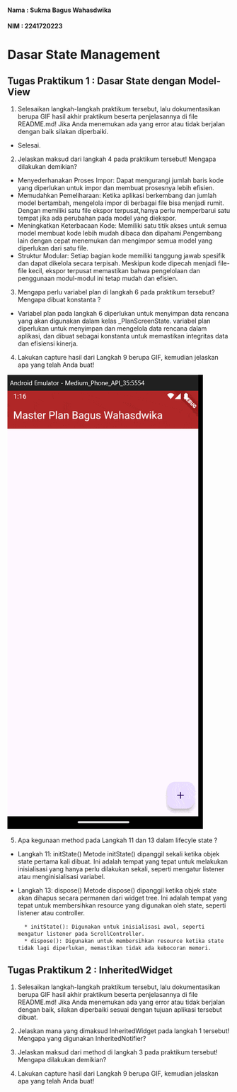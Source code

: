 #### **Nama : Sukma Bagus Wahasdwika**

#### **NIM  : 2241720223**

# **Dasar State Management**

## Tugas Praktikum 1 : Dasar State dengan Model-View

1. Selesaikan langkah-langkah praktikum tersebut, lalu dokumentasikan berupa GIF hasil akhir praktikum beserta penjelasannya di file README.md! Jika Anda menemukan ada yang error atau tidak berjalan dengan baik silakan diperbaiki.

- Selesai.

2. Jelaskan maksud dari langkah 4 pada praktikum tersebut! Mengapa dilakukan demikian?

- Menyederhanakan Proses Impor: Dapat mengurangi jumlah baris kode yang diperlukan untuk impor dan membuat prosesnya lebih efisien.
- Memudahkan Pemeliharaan: Ketika aplikasi berkembang dan jumlah model bertambah, mengelola impor di berbagai file bisa menjadi rumit. Dengan memiliki satu file ekspor terpusat,hanya perlu memperbarui satu tempat jika ada perubahan pada model yang diekspor.
- Meningkatkan Keterbacaan Kode: Memiliki satu titik akses untuk semua model membuat kode lebih mudah dibaca dan dipahami.Pengembang lain dengan cepat menemukan dan mengimpor semua model yang diperlukan dari satu file.
- Struktur Modular: Setiap bagian kode memiliki tanggung jawab spesifik dan dapat dikelola secara terpisah. Meskipun kode dipecah menjadi file-file kecil, ekspor terpusat memastikan bahwa pengelolaan dan penggunaan modul-modul ini tetap mudah dan efisien.

3. Mengapa perlu variabel plan di langkah 6 pada praktikum tersebut? Mengapa dibuat konstanta ?

- Variabel plan pada langkah 6 diperlukan untuk menyimpan data rencana yang akan digunakan dalam kelas _PlanScreenState. variabel plan diperlukan untuk menyimpan dan mengelola data rencana dalam aplikasi, dan dibuat sebagai konstanta untuk memastikan integritas data dan efisiensi kinerja.

4. Lakukan capture hasil dari Langkah 9 berupa GIF, kemudian jelaskan apa yang telah Anda buat!

![alt text](gif/praktikum1.gif)

5. Apa kegunaan method pada Langkah 11 dan 13 dalam lifecyle state ?

- Langkah 11: initState()
Metode initState() dipanggil sekali ketika objek state pertama kali dibuat. Ini adalah tempat yang tepat untuk melakukan inisialisasi yang hanya perlu dilakukan sekali, seperti mengatur listener atau menginisialisasi variabel.

- Langkah 13: dispose()
Metode dispose() dipanggil ketika objek state akan dihapus secara permanen dari widget tree. Ini adalah tempat yang tepat untuk membersihkan resource yang digunakan oleh state, seperti listener atau controller.

        * initState(): Digunakan untuk inisialisasi awal, seperti mengatur listener pada ScrollController.
        * dispose(): Digunakan untuk membersihkan resource ketika state tidak lagi diperlukan, memastikan tidak ada kebocoran memori.


## Tugas Praktikum 2 : InheritedWidget

1. Selesaikan langkah-langkah praktikum tersebut, lalu dokumentasikan berupa GIF hasil akhir praktikum beserta penjelasannya di file README.md! Jika Anda menemukan ada yang error atau tidak berjalan dengan baik, silakan diperbaiki sesuai dengan tujuan aplikasi tersebut dibuat.

2. Jelaskan mana yang dimaksud InheritedWidget pada langkah 1 tersebut! Mengapa yang digunakan InheritedNotifier?

3. Jelaskan maksud dari method di langkah 3 pada praktikum tersebut! Mengapa dilakukan demikian?

4. Lakukan capture hasil dari Langkah 9 berupa GIF, kemudian jelaskan apa yang telah Anda buat!